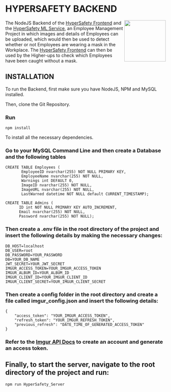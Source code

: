 # HYPERSAFETY BACKEND
<img src="https://i.imgur.com/Elsibol.png" align="right" height="130px" width="130px" />

The NodeJS Backend of the [HyperSafety Frontend](https://github.com/ritviksharma4/HyperSafety_Frontend) and the [HyperSafety ML Service](https://github.com/ritviksharma4/HyperSafety_Service), an Employee Management Project in which images and details of Employees can be uploaded, which would then be used to detect whether or not Employees are wearing a mask in the Workplace. The [HyperSafety Frontend](https://github.com/ritviksharma4/HyperSafety_Frontend) can then be used by the Higher-ups to check which Employees have been caught without a mask.

## INSTALLATION
To run the Backend, first make sure you have NodeJS, NPM and MySQL installed.

Then, clone the Git Repository.

### Run 

    npm install 
    
To install all the necessary dependencies.

### Go to your MySQL Command Line and then create a Database and the following tables

```
CREATE TABLE Employees (
       EmployeeID nvarchar(255) NOT NULL PRIMARY KEY,
       EmployeeName nvarchar(255) NOT NULL,
       Warnings int DEFAULT 0,
       ImageID nvarchar(255) NOT NULL,
       ImageURL nvarchar(255) NOT NULL,
       LastWarned datetime NOT NULL default CURRENT_TIMESTAMP);
```

```      
CREATE TABLE Admins (
      ID int NOT NULL PRIMARY KEY AUTO_INCREMENT,
      Email nvarchar(255) NOT NULL,
      Password nvarchar(255) NOT NULL);
```

### Then create a .env file in the root directory of the project and insert the following details by making the necessary changes:
```
DB_HOST=localhost
DB_USER=root
DB_PASSWORD=YOUR_PASSWORD
DB=YOUR_DB_NAME
JWT_SECRET=YOUR_JWT_SECRET
IMGUR_ACCESS_TOKEN=YOUR_IMGUR_ACCESS_TOKEN
IMGUR_ALBUM_ID=YOUR_ALBUM_ID
IMGUR_CLIENT_ID=YOUR_IMGUR_CLIENT_ID
IMGUR_CLIENT_SECRET=YOUR_IMGUR_CLIENT_SECRET
```

### Then create a config folder in the root directory and create a file called imgur_config.json and insert the following details: 
```
{
    "access_token": "YOUR_IMGUR_ACCESS_TOKEN",
    "refresh_token": "YOUR_IMGUR_REFRESH_TOKEN",
    "previous_refresh": "DATE_TIME_OF_GENERATED_ACCESS_TOKEN"
}
```

### Refer to the [Imgur API Docs](https://apidocs.imgur.com/) to create an account and generate an access token.

## Finally, to start the server, navigate to the root directory of the project and run:
```
npm run HyperSafety_Server
```
